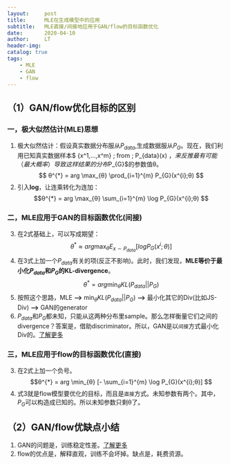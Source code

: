 ```yaml
---
layout:     post
title:      MLE在生成模型中的应用
subtitle:   MLE直接/间接地应用于GAN/flow的目标函数优化
date:       2020-04-10
author:     LT
header-img: 
catalog: true
tags:
    - MLE
    - GAN
    - flow
---
```


## （1）GAN/flow优化目标的区别
### 一，极大似然估计(MLE)思想
1. 极大似然估计：假设真实数据分布服从$P_{data}$,生成数据服从$P_{G}$。现在，我们利用已知真实数据样本$ \{x^1,...,x^m\} \; from \; P_{data}(x) $，来反推最有可能（最大概率）导致这样结果的分布$P_{G}$的参数值θ。
$$ θ^{*} = arg  \max_{θ} \prod_{i=1}^{m} P_{G}(x^{i};θ) $$
2. 引入**log**，让连乘转化为连加：
$$θ^{*} = arg  \max_{θ} \sum_{i=1}^{m} \log P_{G}(x^{i};θ) $$
### 二，MLE应用于GAN的目标函数优化(间接)
3. 在2式基础上，可以写成期望：
$$θ^{*} ≈ arg  \max_{θ} E_{x \sim P_{data}} [log P_{G}(x^{i};θ)] $$
4. 在3式上加一个$P_{data}$有关的项(反正不影响)。此时，我们发现，**MLE等价于最小化$P_{data}$和$P_{G}$的KL-divergence**。
$$θ^{*} = arg \min_{θ} KL(P_{data} || P_{G}) $$
5. 按照这个思路，MLE **-->** $\min_{θ} KL(P_{data} || P_{G})$ **-->** 最小化其它的Div(比如JS-Div) **-->** GAN的generator
6. $P_{data}$和$P_{G}$都未知，只能从这两种分布里sample。那么怎样衡量它们之间的divergence？答案是，借助discriminator。所以，GAN是以`间接`方式最小化Div的。[了解更多](./2019-05-27-GAN.md)
### 三，MLE应用于flow的目标函数优化(直接)
3. 在2式上加一个负号。
$$θ^{*} = arg  \min_{θ} [- \sum_{i=1}^{m} \log P_{G}(x^{i};θ)] $$
4. 式3就是flow模型要优化的目标，而且是`直接`方式。未知参数有两个。其中，$P_{G}$可以构造成已知的。所以未知参数只剩θ了。

## （2）GAN/flow优缺点小结
1. GAN的问题是，训练稳定性差。[了解更多](./2019-05-27-GAN.md)
2. flow的优点是，解释直观，训练不会坏掉。缺点是，耗费资源。